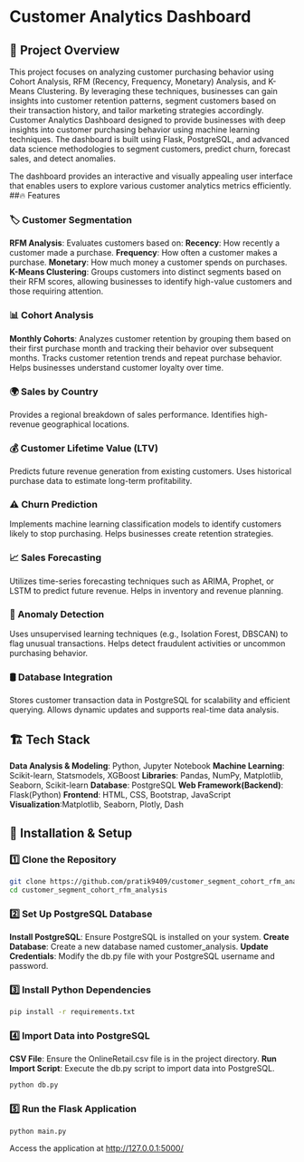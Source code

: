# Customer Analytics Dashboard
## 📌 Project Overview
This project focuses on analyzing customer purchasing behavior using Cohort Analysis, RFM (Recency, Frequency, Monetary) Analysis, and K-Means Clustering. By leveraging these techniques, businesses can gain insights into customer retention patterns, segment customers based on their transaction history, and tailor marketing strategies accordingly.
Customer Analytics Dashboard designed to provide businesses with deep insights into customer purchasing behavior using machine learning techniques. The dashboard is built using Flask, PostgreSQL, and advanced data science methodologies to segment customers, predict churn, forecast sales, and detect anomalies.

The dashboard provides an interactive and visually appealing user interface that enables users to explore various customer analytics metrics efficiently.
##🔥 Features
### 🏷 Customer Segmentation
**RFM Analysis**: Evaluates customers based on:
  **Recency**: How recently a customer made a purchase.
  **Frequency**: How often a customer makes a purchase.
  **Monetary**: How much money a customer spends on purchases.
  **K-Means Clustering**: Groups customers into distinct segments based on their RFM scores, allowing businesses to identify high-value customers and those requiring                           attention.
### 📊 Cohort Analysis
**Monthly Cohorts**: Analyzes customer retention by grouping them based on their first purchase month and tracking their behavior over subsequent months. 
                     Tracks customer retention trends and repeat purchase behavior. 
                     Helps businesses understand customer loyalty over time.

### 🌍 Sales by Country
Provides a regional breakdown of sales performance.
Identifies high-revenue geographical locations.

### 💰 Customer Lifetime Value (LTV)
Predicts future revenue generation from existing customers.
Uses historical purchase data to estimate long-term profitability.

### ⚠️ Churn Prediction
Implements machine learning classification models to identify customers likely to stop purchasing.
Helps businesses create retention strategies.

### 📈 Sales Forecasting
Utilizes time-series forecasting techniques such as ARIMA, Prophet, or LSTM to predict future revenue.
Helps in inventory and revenue planning.

### 🚨 Anomaly Detection
Uses unsupervised learning techniques (e.g., Isolation Forest, DBSCAN) to flag unusual transactions.
Helps detect fraudulent activities or uncommon purchasing behavior.

### 🛢 Database Integration
Stores customer transaction data in PostgreSQL for scalability and efficient querying.
Allows dynamic updates and supports real-time data analysis.


## 🏗 Tech Stack
**Data Analysis & Modeling**: Python, Jupyter Notebook
**Machine Learning**: Scikit-learn, Statsmodels, XGBoost
**Libraries**: Pandas, NumPy, Matplotlib, Seaborn, Scikit-learn
**Database**: PostgreSQL
**Web Framework(Backend)**: Flask(Python)
**Frontend**: HTML, CSS, Bootstrap, JavaScript
**Visualization**:Matplotlib, Seaborn, Plotly, Dash

## 🚀 Installation & Setup
### 1️⃣ Clone the Repository

```bash
git clone https://github.com/pratik9409/customer_segment_cohort_rfm_analysis.git
cd customer_segment_cohort_rfm_analysis
```
### 2️⃣ Set Up PostgreSQL Database
**Install PostgreSQL**: Ensure PostgreSQL is installed on your system.
**Create Database**: Create a new database named customer_analysis.
**Update Credentials**: Modify the db.py file with your PostgreSQL username and password.
### 3️⃣ Install Python Dependencies
```bash
pip install -r requirements.txt
```

### 4️⃣ Import Data into PostgreSQL
**CSV File**: Ensure the OnlineRetail.csv file is in the project directory.
**Run Import Script**: Execute the db.py script to import data into PostgreSQL.
```bash
python db.py
```
### 5️⃣ Run the Flask Application
```bash
python main.py
```
Access the application at http://127.0.0.1:5000/


